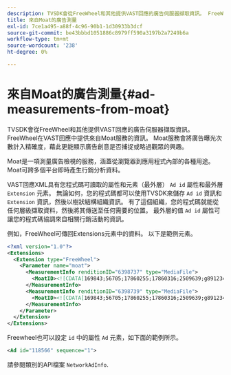 ```yaml
---
description: TVSDK會從FreeWheel和其他提供VAST回應的廣告伺服器擷取資訊。 FreeWheel在VAST回應中提供來自Moat服務的資訊。 Moat服務會將廣告曝光次數計入精確度，藉此更能顯示廣告創意是否捕捉或略過觀眾的興趣。
title: 來自Moat的廣告測量
exl-id: 7ce1a495-a88f-4c96-90b1-1d30933b3dcf
source-git-commit: be43bbbd1051886c8979ff590a3197b2a7249b6a
workflow-type: tm+mt
source-wordcount: '238'
ht-degree: 0%

---
```


# 來自Moat的廣告測量{#ad-measurements-from-moat}

TVSDK會從FreeWheel和其他提供VAST回應的廣告伺服器擷取資訊。 FreeWheel在VAST回應中提供來自Moat服務的資訊。 Moat服務會將廣告曝光次數計入精確度，藉此更能顯示廣告創意是否捕捉或略過觀眾的興趣。

Moat是一項測量廣告檢視的服務，涵蓋從瀏覽器到應用程式內部的各種用途。 Moat可跨多個平台即時產生行銷分析資料。

VAST回應XML具有您程式碼可讀取的屬性和元素（最外層） `Ad id` 屬性和最外層 `Extension` 元素。 無論如何，您的程式碼都可以使用TVSDK來儲存 `Ad id` 資訊和 `Extension` 資訊，然後以樹狀結構組織資訊。 有了這個組織，您的程式碼就能從任何層級擷取資料，然後將其傳送至任何需要的位置。 最外層的值 `Ad id` 屬性可讓您的程式碼協調來自相關行銷活動的資訊。

例如，FreeWheel可傳回Extensions元素中的資料。 以下是範例元素。

```xml
<?xml version="1.0"?> 
<Extensions> 
  <Extension type="FreeWheel"> 
    <Parameter name="moat"> 
      <MeasurementInfo renditionID="6398737" type="MediaFile"> 
        <MoatID><![CDATA[169843;56705;17860255;17860316;2509639;g8912342;103311138;g436558;530633]]></MoatID> 
      </MeasurementInfo> 
      <MeasurementInfo renditionID="6398739" type="MediaFile"> 
        <MoatID><![CDATA[169843;56705;17860255;17860316;2509639;g8912342;103311138;g436558;530633]]></MoatID> 
      </MeasurementInfo> 
    </Parameter> 
  </Extension> 
</Extensions> 
```

Freewheel也可以設定 `id` 中的屬性 `Ad` 元素，如下面的範例所示。

```xml
<Ad id="118566" sequence="1">
```

請參閱類別的API檔案 `NetworkAdInfo`.
